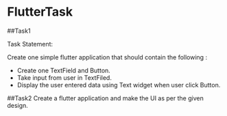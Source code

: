 # FlutterTask

##Task1

Task Statement:

Create one simple flutter application that should contain the following :
- Create one TextField and Button.
- Take input from user in TextFiled.
- Display the user entered data using Text widget when user click Button.

##Task2
Create a flutter application and make the UI as per the given design.
